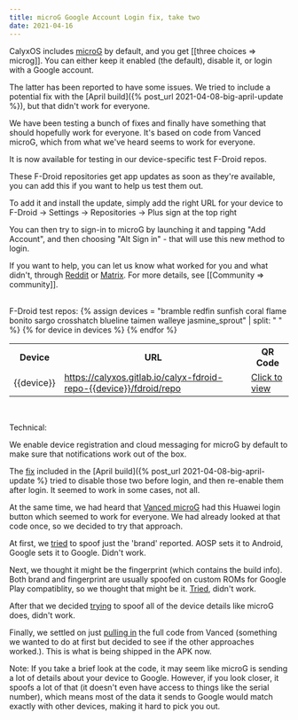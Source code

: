 ```yaml
---
title: microG Google Account Login fix, take two
date: 2021-04-16
---
```


CalyxOS includes [microG](https://microg.org/) by default, and you get [[three choices => microg]]. You can either keep it enabled (the default), disable it, or login with a Google account.

The latter has been reported to have some issues. We tried to include a potential fix with the [April build]({% post_url 2021-04-08-big-april-update %}), but that didn't work for everyone.

We have been testing a bunch of fixes and finally have something that should hopefully work for everyone. It's based on code from Vanced microG, which from what we've heard seems to work for everyone.

It is now available for testing in our device-specific test F-Droid repos.

These F-Droid repositories get app updates as soon as they're available, you can add this if you want to help us test them out.

To add it and install the update, simply add the right URL for your device to F-Droid -> Settings -> Repositories -> Plus sign at the top right

You can then try to sign-in to microG by launching it and tapping "Add Account", and then choosing "Alt Sign in" - that will use this new method to login.

If you want to help, you can let us know what worked for you and what didn't, through [Reddit](https://www.reddit.com/r/CalyxOS/) or [Matrix](https://matrix.to/#/#CalyxOS:matrix.org). For more details, see [[Community => community]].

<br>
F-Droid test repos:
<table class="table table-striped download">
  <tr><th>Device</th><th>URL</th><th>QR Code</th></tr>
{% assign devices = "bramble redfin sunfish coral flame bonito sargo crosshatch blueline taimen walleye jasmine_sprout" | split: " " %}
{% for device in devices %}
  <tr>
    <td>{{device}}</td>
    <td><a href="https://calyxos.gitlab.io/calyx-fdroid-repo-{{device}}/fdroid/repo?fingerprint=C44D58B4547DE5096138CB0B34A1CC99DAB3B4274412ED753FCCBFC11DC1B7B6">https://calyxos.gitlab.io/calyx-fdroid-repo-{{device}}/fdroid/repo</a></td>
    <td><a href="{{ '/assets/images/gitlab-calyx-fdroid-repo-' | append: device | append: '-qrcode.png' | relative_url }}">Click to view</a></td>
  </tr>
{% endfor %}
</table>

<br>

Technical:

We enable device registration and cloud messaging for microG by default to make sure that notifications work out of the box.

The [fix](https://review.calyxos.org/c/CalyxOS/platform_external_microg_GmsCore/+/2905) included in the [April build]({% post_url 2021-04-08-big-april-update %} tried to disable those two before login, and then re-enable them after login. It seemed to work in some cases, not all.

At the same time, we had heard that [Vanced microG](https://github.com/YTVanced/VancedMicroG) had this Huawei login button which seemed to work for everyone. We had already looked at that code once, so we decided to try that approach.

At first, we [tried](https://review.calyxos.org/c/CalyxOS/platform_external_microg_GmsCore/+/3074) to spoof just the 'brand' reported. AOSP sets it to Android, Google sets it to Google. Didn't work.

Next, we thought it might be the fingerprint (which contains the build info). Both brand and fingerprint are usually spoofed on custom ROMs for Google Play compatiblity, so we thought that might be it. [Tried](https://review.calyxos.org/c/CalyxOS/platform_external_microg_GmsCore/+/3120), didn't work.

After that we decided [trying](https://review.calyxos.org/c/CalyxOS/platform_external_microg_GmsCore/+/3016) to spoof all of the device details like microG does, didn't work.

Finally, we settled on just [pulling in](https://review.calyxos.org/c/CalyxOS/platform_external_microg_GmsCore/+/3125) the full code from Vanced (something we wanted to do at first but decided to see if the other approaches worked.).
This is what is being shipped in the APK now.

Note: If you take a brief look at the code, it may seem like microG is sending a lot of details about your device to Google. However, if you look closer, it spoofs a lot of that (it doesn't even have access to things like the serial number), which means most of the data it sends to Google would match exactly with other devices, making it hard to pick you out.
